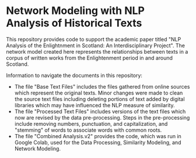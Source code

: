 # Network Modeling with NLP Analysis of Historical Texts
This repository provides code to support the academic paper titled "NLP Analysis of the Enlightnment in Scotland: An Interdisciplinary Project". The network model created here represents the relationships between texts in a corpus of written works from the Enlightenment period in and around Scotland.

Information to navigate the documents in this repository:
- The file "Base Text Files" includes the files gathered from online sources which represent the original texts. Minor changes were made to clean the source text files including deleting portions of text added by digital libraries which may have influenced the NLP measure of similarity.
- The file "Processed Text Files" includes versions of the text files which now are revised by the data pre-processing. Steps in the pre-processing include removing numbers, punctuation, and capitalization, and "stemming" of words to associate words with common roots.
- The file "Combined Analysis.v2" provides the code, which was run in Google Colab, used for the Data Processing, Similarity Modeling, and Network Modeling.
